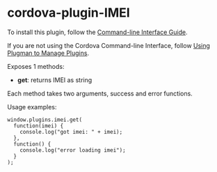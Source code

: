 cordova-plugin-IMEI
======================
To install this plugin, follow the [Command-line Interface Guide](http://cordova.apache.org/docs/en/edge/guide_cli_index.md.html#The%20Command-line%20Interface).

If you are not using the Cordova Command-line Interface, follow [Using Plugman to Manage Plugins](http://cordova.apache.org/docs/en/edge/guide_plugin_ref_plugman.md.html).

Exposes 1 methods:

- __get__: returns IMEI as string

Each method takes two arguments, success and error functions.

Usage examples:

    window.plugins.imei.get(
      function(imei) {
        console.log("got imei: " + imei);
      },
      function() {
        console.log("error loading imei");
      }
    );
